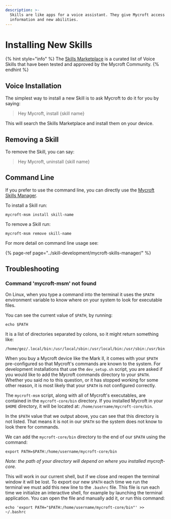 ```yaml
---
description: >-
  Skills are like apps for a voice assistant. They give Mycroft access to new
  information and new abilities.
---
```


# Installing New Skills

{% hint style="info" %}
The [Skills Marketplace](https://market.mycroft.ai/skills) is a curated list of Voice Skills that have been tested and approved by the Mycroft Community.
{% endhint %}

## Voice Installation

The simplest way to install a new Skill is to ask Mycroft to do it for you by saying:

> Hey Mycroft, install {skill name}

This will search the Skills Marketplace and install them on your device.

## Removing a Skill

To remove the Skill, you can say:

> Hey Mycroft, uninstall {skill name}

## Command Line

If you prefer to use the command line, you can directly use the [Mycroft Skills Manager](../skill-development/mycroft-skills-manager/).

To install a Skill run:

```text
mycroft-msm install skill-name
```

To remove a Skill run:

```text
mycroft-msm remove skill-name
```

For more detail on command line usage see:

{% page-ref page="../skill-development/mycroft-skills-manager/" %}

## Troubleshooting

### Command 'mycroft-msm' not found

On Linux, when you type a command into the terminal it uses the `$PATH` environment variable to know where on your system to look for executable files.

You can see the current value of `$PATH`, by running:

```text
echo $PATH
```

It is a list of directories separated by colons, so it might return something like:

```text
/home/gez/.local/bin:/usr/local/sbin:/usr/local/bin:/usr/sbin:/usr/bin:/sbin
```

When you buy a Mycroft device like the Mark II, it comes with your `$PATH` pre-configured so that Mycroft's commands are known to the system. For development installations that use the `dev_setup.sh` script, you are asked if you would like to add the Mycroft commands directory to your `$PATH`. Whether you said no to this question, or it has stopped working for some other reason, it is most likely that your `$PATH` is not configured correctly.

The `mycroft-msm` script, along with all of Mycroft's executables, are contained in the `mycroft-core/bin` directory. If you installed Mycroft in your `$HOME` directory, it will be located at: `/home/username/mycroft-core/bin`.

In the `$PATH` value that we output above, you can see that this directory is not listed. That means it is not in our `$PATH` so the system does not know to look there for commands.

We can add the `mycroft-core/bin` directory to the end of our `$PATH` using the command:

```text
export PATH=$PATH:/home/username/mycroft-core/bin
```

_Note: the path of your directory will depend on where you installed mycroft-core._

This will work in our current shell, but if we close and reopen the terminal window it will be lost. To export our new `$PATH` each time we run the terminal we must add this new line to the `.bashrc` file. This file is run each time we initialize an interactive shell, for example by launching the terminal application. You can open the file and manually add it, or run this command:

```text
echo 'export PATH="$PATH:/home/username/mycroft-core/bin"' >> ~/.bashrc
```

